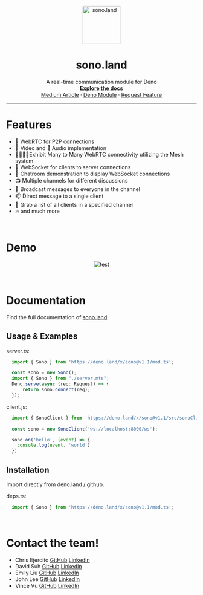 <p align="center">
  <img src="./media/sono-logo.png" alt="sono.land" width="100" height="100">
</p>

<h1 align="center">
  sono.land
</h1>

<p align="center">
  A real-time communication module for Deno
  <br />
  <a href="https://sono.land/"><strong>Explore the docs</strong></a>
  <br />
  <a href="https://chris-paul-ejercito.medium.com/sono-io-real-time-communication-for-deno-d325a5a29b6f">Medium Article</a>
  ·
  <a href="https://deno.land/x/sono@v1.1">Deno Module</a>
  ·
  <a href="https://github.com/oslabs-beta/sono.land/issues">Request Feature</a>
</p>

***

# Features

- 🤝 WebRTC for P2P connections
- 📸 Video and 🎤 Audio implementation
- 👨‍👩‍👧‍👦Exhibit Many to Many WebRTC connectivity utilizing the Mesh system
- 🔌 WebSocket for clients to server connections
- 💬 Chatroom demonstration to display WebSocket connections
- 📺 Multiple channels for different discussions
- 📣 Broadcast messages to everyone in the channel
- 📫 Direct message to a single client
- 📝 Grab a list of all clients in a specified channel
- 🔥 and much more

<br />

# Demo
<div align="center">

  ![test](./media/demogif.gif)

</div>
<br />

# Documentation
Find the full documentation of [sono.land](http://sono.land)

## Usage & Examples

server.ts:
```typescript
  import { Sono } from 'https://deno.land/x/sono@v1.1/mod.ts';

  const sono = new Sono();
  import { Sono } from "./server.mts";
  Deno.serve(async (req: Request) => {
      return sono.connect(req);
  });

```

client.js:
```javascript
  import { SonoClient } from 'https://deno.land/x/sono@v1.1/src/sonoClient.js';

  const sono = new SonoClient('ws://localhost:8000/ws');

  sono.on('hello', (event) => {
    console.log(event, 'world')
  })
```

  ## Installation

Import directly from deno.land / github.

deps.ts:
```typescript
  import { Sono } from 'https://deno.land/x/sono@v1.1/mod.ts';
```
<br />

# Contact the team!

- Chris Ejercito [GitHub](https://github.com/chris-paul-ejercito) [LinkedIn](https://www.linkedin.com/in/christian-paul-ejercito/)
- David Suh [GitHub](https://github.com/DavidJinSuh90) [LinkedIn](https://www.linkedin.com/in/DavidJinSuh/)
- Emily Liu [GitHub](https://github.com/a-creation) [LinkedIn](https://www.linkedin.com/in/eliu00/)
- John Lee [GitHub](https://github.com/JohnL64) [LinkedIn](https://www.linkedin.com/in/john-lee-294a38211/)
- Vince Vu [GitHub](https://github.com/vin-vu) [LinkedIn](https://www.linkedin.com/in/vince-vu-64425b1ba/)
